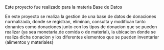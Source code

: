 Este proyecto fue realizado para la materia Base de Datos 

En este proyecto se realiza la gestion de una base de datos de donaciones normalizada, donde se registran, eliminan, consulta y modifican tanto donantes como donaciones
junto con los tipos de donacion que se pueden realizar (ya sea monetaria,de comida o de material), la ubicacion donde se realiza dicha donacion y los diferentes elementos
que se pueden inventariar (alimentos y materiales)
